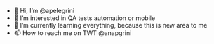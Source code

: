 - 👋 Hi, I’m @apelegrini
- 👀 I’m interested in QA tests automation or mobile
- 🌱 I’m currently learning everything, because this is new area to me   
- 📫 How to reach me on TWT  @anapgrini

<!---
apelegrini/apelegrini is a ✨ special ✨ repository because its `README.md` (this file) appears on your GitHub profile.
You can click the Preview link to take a look at your changes.
---> 
